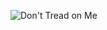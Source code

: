 ![Don't Tread on Me](imgurl=https://upload.wikimedia.org/wikipedia/commons/thumb/d/d8/Gadsden_flag.svg/1200px-Gadsden_flag.svg.png&imgrefurl=https://en.wikipedia.org/wiki/Gadsden_flag&h=800&w=1200&tbnid=rzr3dELSlzeMqM&source=sa.im&tbnh=183&tbnw=275&usg=AI4_-kRWq6DgiY-Rt_1lta_OszIaACBhkQ&vet=1&docid=-Nw5y76YlWnr5M)
